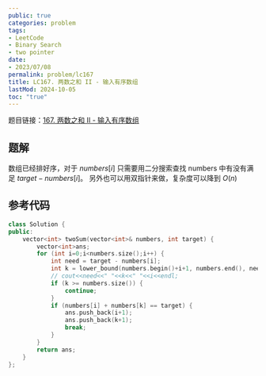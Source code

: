```yaml
---
public: true
categories: problem
tags:
- LeetCode
- Binary Search
- two pointer
date:
- 2023/07/08
permalink: problem/lc167
title: LC167. 两数之和 II - 输入有序数组
lastMod: 2024-10-05
toc: "true"
---
```


题目链接：[167. 两数之和 II - 输入有序数组](https://leetcode.cn/problems/two-sum-ii-input-array-is-sorted/)
<!--more-->
## 题解
数组已经排好序，对于 $numbers[i]$ 只需要用二分搜索查找 numbers 中有没有满足 $target - numbers[i]$。
另外也可以用双指针来做，复杂度可以降到 $O(n)$
## 参考代码
```cpp
class Solution {
public:
    vector<int> twoSum(vector<int>& numbers, int target) {
        vector<int>ans;
        for (int i=0;i<numbers.size();i++) {
            int need = target - numbers[i];
            int k = lower_bound(numbers.begin()+i+1, numbers.end(), need) - numbers.begin();
            // cout<<need<<" "<<k<<" "<<i<<endl;
            if (k >= numbers.size()) {
                continue;
            }
            if (numbers[i] + numbers[k] == target) {
                ans.push_back(i+1);
                ans.push_back(k+1);
                break;
            }
        }
        return ans;
    }
};
```
